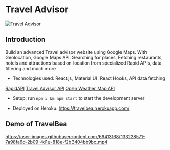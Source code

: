# Travel Advisor

![Travel Advisor](https://i.ibb.co/qph2cZn/image.pngg)






## Introduction

Build  an advanced Travel advisor website using Google Maps. With Geolocation, Google Maps API.
Searching for places, Fetching restaurants, hotels and attractions based on location from specialized Rapid APIs, data filtering and much more

- Technologies used: React.js, Material UI, React Hooks, API data fetching



[RapidAPI](https://rapidapi.com/hub?utm_source=youtube.com/JavaScriptMastery&utm_medium=DevRel&utm_campaign=DevRel)
[Travel Advisor API](https://rapidapi.com/apidojo/api/travel-advisor?utm_source=youtube.com/JavaScriptMastery&utm_medium=DevRel&utm_campaign=DevRel)
[Open Weather Map API](https://rapidapi.com/community/api/open-weather-map?utm_source=youtube.com/JavaScriptMastery&utm_medium=DevRel&utm_campaign=DevRel)


- Setup: run ```npm i && npm start``` to start the development server

- Deployed on Heroku: https://travelbea.herokuapp.com/

## Demo of TravelBea

https://user-images.githubusercontent.com/69413168/133228571-7a98fa6d-2b09-4d1e-818e-f2b3404bb9bc.mp4






